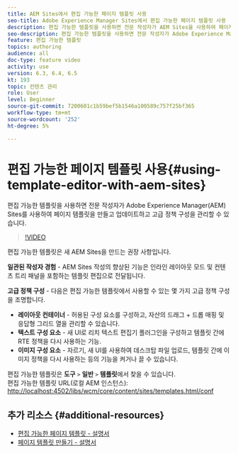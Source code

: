 ```yaml
---
title: AEM Sites에서 편집 가능한 페이지 템플릿 사용
seo-title: Adobe Experience Manager Sites에서 편집 가능한 페이지 템플릿 사용
description: 편집 가능한 템플릿을 사용하면 전문 작성자가 AEM Sites을 사용하여 페이지 템플릿을 만들고 업데이트하고 고급 정책 구성을 관리할 수 있습니다.
seo-description: 편집 가능한 템플릿을 사용하면 전문 작성자가 Adobe Experience Manager Sites을 사용하여 페이지 템플릿을 만들고 업데이트하고 고급 정책 구성을 관리할 수 있습니다.
feature: 편집 가능한 템플릿
topics: authoring
audience: all
doc-type: feature video
activity: use
version: 6.3, 6.4, 6.5
kt: 193
topic: 컨텐츠 관리
role: User
level: Beginner
source-git-commit: 7200601c1b59bef5b1546a100589c757f25bf365
workflow-type: tm+mt
source-wordcount: '252'
ht-degree: 5%

---
```



# 편집 가능한 페이지 템플릿 사용{#using-template-editor-with-aem-sites}

편집 가능한 템플릿을 사용하면 전문 작성자가 Adobe Experience Manager(AEM) Sites를 사용하여 페이지 템플릿을 만들고 업데이트하고 고급 정책 구성을 관리할 수 있습니다.

>[!VIDEO](https://video.tv.adobe.com/v/326784/?quality=12&learn=on)

편집 가능한 템플릿은 새 AEM Sites을 만드는 권장 사항입니다.

**일관된 작성자 경험**  - AEM Sites 작성의 향상된 기능은 인라인 레이아웃 모드 및 컨텐츠 트리 패널을 포함하는 템플릿 편집으로 전달됩니다.

**고급 정책 구성**  - 다음은 편집 가능한 템플릿에서 사용할 수 있는 몇 가지 고급 정책 구성을 조명합니다.

* **레이아웃 컨테이너**  - 허용된 구성 요소를 구성하고, 자산의 드래그 + 드롭 매핑 및 응답형 그리드 열을 관리할 수 있습니다.
* **텍스트 구성 요소**  - 새 UI로 리치 텍스트 편집기 플러그인을 구성하고 템플릿 간에 RTE 정책을 다시 사용하는 기능.
* **이미지 구성 요소**  - 자르기, 새 UI를 사용하여 데스크탑 파일 업로드, 템플릿 간에 이미지 정책을 다시 사용하는 등의 기능을 켜거나 끌 수 있습니다.

편집 가능한 템플릿은 **도구** `>` **일반** `>` **템플릿**&#x200B;에서 찾을 수 있습니다.\
편집 가능한 템플릿 URL(로컬 AEM 인스턴스): [http://localhost:4502/libs/wcm/core/content/sites/templates.html/conf](http://localhost:4502/libs/wcm/core/content/sites/templates.html/conf)

## 추가 리소스 {#additional-resources}

* [편집 가능한 페이지 템플릿 - 설명서](https://experienceleague.adobe.com/docs/experience-manager-65/developing/platform/templates/page-templates-editable.html)
* [페이지 템플릿 만들기 - 설명서](https://experienceleague.adobe.com/docs/experience-manager-65/authoring/siteandpage/templates.html)
